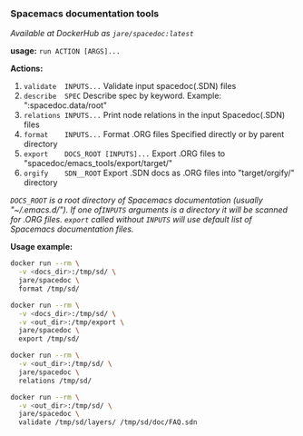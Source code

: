 ### Spacemacs documentation tools
*Available at DockerHub as `jare/spacedoc:latest`*

**usage:** `run ACTION [ARGS]...`

**Actions:**
1. `validate  INPUTS...`             Validate input spacedoc(.SDN) files
2. `describe  SPEC`                  Describe spec by keyword. Example: ":spacedoc.data/root"
3. `relations INPUTS...`             Print node relations in the input Spacedoc(.SDN) files
4. `format    INPUTS...`             Format .ORG files Specified directly or by parent directory
5. `export    DOCS_ROOT [INPUTS]...` Export .ORG files to "spacedoc/emacs_tools/export/target/"
6. `orgify    SDN__ROOT`             Export .SDN docs as .ORG files into "target/orgify/" directory

*``DOCS_ROOT`` is a root directory of Spacemacs documentation (usually "~/.emacs.d/").*
*If one of`INPUTS` arguments is a directory it will be scanned for .ORG files.*
*`export` called without `INPUTS` will use default list of Spacemacs documentation files.*

**Usage example:**
``` sh
docker run --rm \
  -v <docs_dir>:/tmp/sd/ \
  jare/spacedoc \
  format /tmp/sd/

docker run --rm \
  -v <docs_dir>:/tmp/sd/ \
  -v <out_dir>:/tmp/export \
  jare/spacedoc \
  export /tmp/sd/

docker run --rm \
  -v <out_dir>:/tmp/sd/ \
  jare/spacedoc \
  relations /tmp/sd/

docker run --rm \
  -v <out_dir>:/tmp/sd/ \
  jare/spacedoc \
  validate /tmp/sd/layers/ /tmp/sd/doc/FAQ.sdn
```
